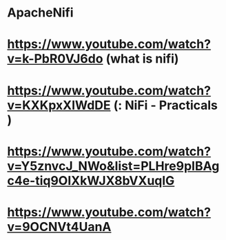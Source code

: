 # ApacheNifi

# https://www.youtube.com/watch?v=k-PbR0VJ6do (what is nifi)
# https://www.youtube.com/watch?v=KXKpxXIWdDE (: NiFi - Practicals )
# https://www.youtube.com/watch?v=Y5znvcJ_NWo&list=PLHre9pIBAgc4e-tiq9OIXkWJX8bVXuqlG
# https://www.youtube.com/watch?v=9OCNVt4UanA

